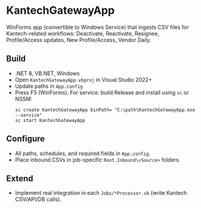 # KantechGatewayApp

WinForms app (convertible to Windows Service) that ingests CSV files for Kantech-related workflows:
Deactivate, Reactivate, Resignee, Profile/Access updates, New Profile/Access, Vendor Daily.

## Build
- .NET 8, VB.NET, Windows
- Open `KantechGatewayApp.vbproj` in Visual Studio 2022+
- Update paths in `App.config`
- Press F5 (WinForms). For service: build Release and install using `sc` or NSSM:
  ```
  sc create KantechGatewayApp binPath= "C:\path\KantechGatewayApp.exe --service"
  sc start KantechGatewayApp
  ```

## Configure
- All paths, schedules, and required fields in `App.config`.
- Place inbound CSVs in job-specific `Root.Inbound\<Source>` folders.

## Extend
- Implement real integration in each `Jobs/*Processor.vb` (write Kantech CSV/API/DB calls).